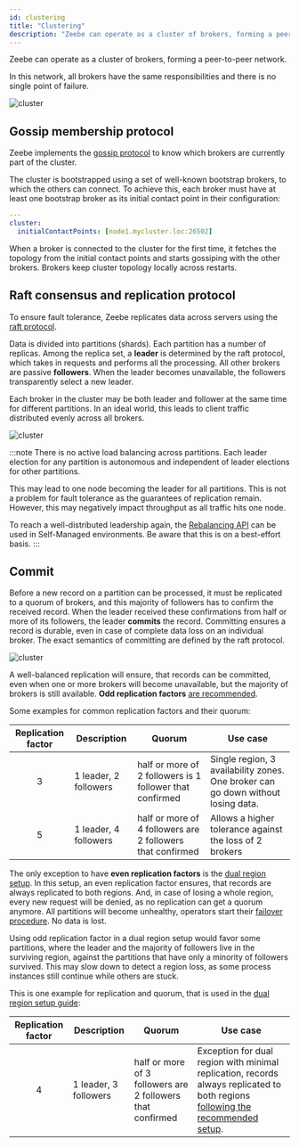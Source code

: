 ```yaml
---
id: clustering
title: "Clustering"
description: "Zeebe can operate as a cluster of brokers, forming a peer-to-peer network."
---
```


Zeebe can operate as a cluster of brokers, forming a peer-to-peer network.

In this network, all brokers have the same responsibilities and there is no single point of failure.

![cluster](assets/cluster.png)

## Gossip membership protocol

Zeebe implements the [gossip protocol](https://en.wikipedia.org/wiki/Gossip_protocol) to know which brokers are currently part of the cluster.

The cluster is bootstrapped using a set of well-known bootstrap brokers, to which the others can connect. To achieve this, each broker must have at least one bootstrap broker as its initial contact point in their configuration:

```yaml
---
cluster:
  initialContactPoints: [node1.mycluster.loc:26502]
```

When a broker is connected to the cluster for the first time, it fetches the topology from the initial contact points and starts gossiping with the other brokers. Brokers keep cluster topology locally across restarts.

## Raft consensus and replication protocol

To ensure fault tolerance, Zeebe replicates data across servers using the [raft protocol](<https://en.wikipedia.org/wiki/Raft_(computer_science)>).

Data is divided into partitions (shards). Each partition has a number of replicas. Among the replica set, a **leader** is determined by the raft protocol, which takes in requests and performs all the processing. All other brokers are passive **followers**. When the leader becomes unavailable, the followers transparently select a new leader.

Each broker in the cluster may be both leader and follower at the same time for different partitions. In an ideal world, this leads to client traffic distributed evenly across all brokers.

![cluster](assets/data-distribution.png)

:::note
There is no active load balancing across partitions. Each leader election for any partition is autonomous and independent of leader elections for other partitions.

This may lead to one node becoming the leader for all partitions. This is not a problem for fault tolerance as the guarantees of replication remain. However, this may negatively impact throughput as all traffic hits one node.

To reach a well-distributed leadership again, the [Rebalancing API](../../../self-managed/zeebe-deployment/operations/rebalancing.md) can be used in Self-Managed environments. Be aware that this is on a best-effort basis.
:::

## Commit

Before a new record on a partition can be processed, it must be replicated to a quorum of brokers, and this majority of followers has to confirm the received record. When the leader received these confirmations from half or more of its followers, the leader **commits** the record. Committing ensures a record is durable, even in case of complete data loss on an individual broker. The exact semantics of committing are defined by the raft protocol.

![cluster](assets/commit.png)

A well-balanced replication will ensure, that records can be committed, even when one or more brokers will become unavailable, but the majority of brokers is still available. **Odd replication factors** [are recommended](partitions.md#replication).

Some examples for common replication factors and their quorum:

| Replication factor | Description           | Quorum                                                     | Use case                                                                         |
| :----------------: | --------------------- | ---------------------------------------------------------- | -------------------------------------------------------------------------------- |
|         3          | 1 leader, 2 followers | half or more of 2 followers is 1 follower that confirmed   | Single region, 3 availability zones. One broker can go down without losing data. |
|         5          | 1 leader, 4 followers | half or more of 4 followers are 2 followers that confirmed | Allows a higher tolerance against the loss of 2 brokers                          |

The only exception to have **even replication factors** is the [dual region setup](../../../self-managed/concepts/multi-region/dual-region.md). In this setup, an even replication factor ensures, that records are always replicated to both regions. And, in case of losing a whole region, every new request will be denied, as no replication can get a quorum anymore. All partitions will become unhealthy, operators start their [failover procedure](../../../self-managed/operational-guides/multi-region/dual-region-ops.md). No data is lost.

Using odd replication factor in a dual region setup would favor some partitions, where the leader and the majority of followers live in the surviving region, against the partitions that have only a minority of followers survived. This may slow down to detect a region loss, as some process instances still continue while others are stuck.

This is one example for replication and quorum, that is used in the [dual region setup guide](../../../self-managed/setup/deploy/amazon/amazon-eks/dual-region.md#content-elaboration):

| Replication factor | Description           | Quorum                                                     | Use case                                                                                                                                                                                                                 |
| :----------------: | --------------------- | ---------------------------------------------------------- | ------------------------------------------------------------------------------------------------------------------------------------------------------------------------------------------------------------------------ |
|         4          | 1 leader, 3 followers | half or more of 3 followers are 2 followers that confirmed | Exception for dual region with minimal replication, records always replicated to both regions [following the recommended setup](../../../self-managed/concepts/multi-region/dual-region.md#zeebe-cluster-configuration). |
